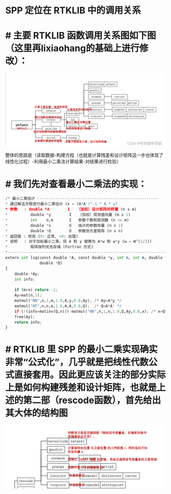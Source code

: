 # SPP 定位在 RTKLIB 中的调用关系
# # 主要 RTKLIB 函数调用关系图如下图（这里再lixiaohang的基础上进行修改）：
![替代文字](SPP_代码调用逻辑.png)

整体的思路是（读取数据-构建方程（也就是计算残差和设计矩阵这一步也体现了线性化过程）-利用最小二乘法计算结果-对结果进行检验）
# # 我们先对查看最小二乘法的实现：
```python
/* 最小二乘估计 -----------------------------------------------------
* 通过解法方程进行最小二乘估计 (x = (A*A')^-1 * A * y)
* 参数   : double *A        I   （加权）设计矩阵的转置 (n x m)
*          double *y        I   （加权）观测值向量 (m x 1)
*          int    n,m       I   参数个数和观测数 (n <= m)
*          double *x        O   估计的参数向量 (n x 1)
*          double *Q        O   参数协方差矩阵 (n x n)
* 返回值 : 状态 (0: 正常, >0: 出错)
* 说明   : 对于加权最小二乘，将 A 和 y 替换为 A*w 和 w*y (w = W^(1/2))
*          矩阵按列优先存储 (Fortran 方式)
*-----------------------------------------------------------------------------*/
extern int lsq(const double *A, const double *y, int n, int m, double *x,
               double *Q)
{
    double *Ay;
    int info;
    
    if (m<n) return -1;
    Ay=mat(n,1);
    matmul("NN",n,1,m,1.0,A,y,0.0,Ay); /* Ay=A*y */
    matmul("NT",n,n,m,1.0,A,A,0.0,Q);  /* Q=A*A' */
    if (!(info=matinv(Q,n))) matmul("NN",n,1,n,1.0,Q,Ay,0.0,x); /* x=Q^-1*Ay */
    free(Ay);
    return info;
}
```

# # RTKLIB 里 SPP 的最小二乘实现确实非常“公式化”，几乎就是把线性代数公式直接套用。因此更应该关注的部分实际上是如何构建残差和设计矩阵，也就是上述的第二部（rescode函数），首先给出其大体的结构图
![替代文字](recode_代码调用逻辑.png)
